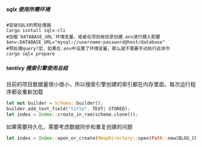 ##### sqlx 使用所需环境
```shell
#安装SQLX的预处理器
Cargo isntall sqlx-cli
#加载`DATABASE_URL`环境变量，或者在项目根目录创建.env进行键入配置
$env:DATABASE_URL="mysql://username:password@host/database"
#预处理query!宏，如果在.env中设置了环境变量，那么就不需要手动执行此命令
cargo sqlx prepare
```
##### tantivy 搜索引擎使用总结
目前的项目数据量很小很小，所以搜索引擎创建的索引都在内存里面，每次运行程序都会重新加载
```rust
let mut builder = Schema::builder();
builder.add_text_field("title", TEXT| STORED);
let index = Index::create_in_ram(schema.clone());
```
如果需要持久化，需要考虑数据同步和重复创建的问题
```rust
let index = Index::open_or_create(MmapDirectory::open(Path::new(BLOG_CONFIG.application.search_engine_dir.as_str()))?, schema.clone())?;
```